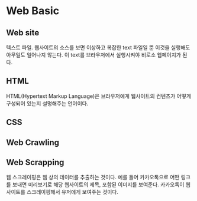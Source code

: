# Web Basic 

## Web site
텍스트 파일. 웹사이트의 소스를 보면 이상하고 복잡한 text 파일일 뿐 이것을 실행해도 아무일도 일어나지 않는다. 이 text를 브라우저에서 실행시켜야 비로소 웹페이지가 된다. 

## HTML
HTML(Hypertext Markup Language)은 브라우저에게 웹사이트의 컨텐츠가 어떻게 구성되어 있는지 설명해주는 언어이다.

## CSS

## Web Crawling

## Web Scrapping
웹 스크레이핑은 웹 상의 데이터를 추출하는 것이다. 예를 들어 카카오톡으로 어떤 링크를 보내면 미리보기로 해당 웹사이트의 제목, 포함된 이미지를 보여준다. 카카오톡이 웹사이트를 스크레이핑해서 유저에게 보여주는 것이다. 
